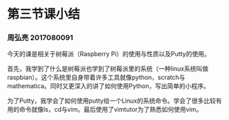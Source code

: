 # 第三节课小结

### 周弘亮 2017080091

今天的课是相关于树莓派（Raspberry Pi）的使用与性质以及Putty的使用。

首先，我学到了什么是树莓派也学到了树莓派里的系统（一种linux系统叫做raspbian）。这个系统里自身带着许多工具就像python，scratch与mathematica。同时又更深入的讲了如何使用Python，写出简单的小程序。

为了Putty，我学会了如何使用putty给一个Linux的系统命令。学会了很多比较有用的命令就像ls，cd与vim。最后使用了vimtutor为了熟悉如何使用vim。